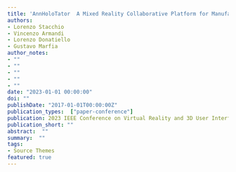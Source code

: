 ```yaml
---
title: 'AnnHoloTator  A Mixed Reality Collaborative Platform for Manufacturing Work Instruction Interaction'
authors:
- Lorenzo Stacchio
- Vincenzo Armandi
- Lorenzo Donatiello
- Gustavo Marfia
author_notes:
- ""
- ""
- ""
- ""
- ""
date: "2023-01-01 00:00:00"
doi: ""
publishDate: "2017-01-01T00:00:00Z"
publication_types:  ["paper-conference"]
publication: 2023 IEEE Conference on Virtual Reality and 3D User Interfaces Abstracts and Workshops (VRW)
publication_short: ""
abstract:  ""
summary:  ""
tags:
- Source Themes
featured: true
---
```

